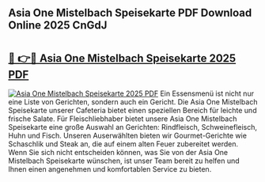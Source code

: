 ## Asia One Mistelbach Speisekarte PDF Download Online 2025 CnGdJ

# <h2><a href="http://gc8aro.nevu.top/?p=Asia+One+Mistelbach+Speisekarte">🔗 👉🔴 Asia One Mistelbach Speisekarte 2025 PDF</a></h2>

[![Asia One Mistelbach Speisekarte 2025 PDF](https://i.imgur.com/dBaPXMq.png)](http://gc8aro.nevu.top/?p=Asia+One+Mistelbach+Speisekarte)
Ein Essensmenü ist nicht nur eine Liste von Gerichten, sondern auch ein Gericht. Die Asia One Mistelbach Speisekarte unserer Cafeteria bietet einen speziellen Bereich für leichte und frische Salate. Für Fleischliebhaber bietet unsere Asia One Mistelbach Speisekarte eine große Auswahl an Gerichten: Rindfleisch, Schweinefleisch, Huhn und Fisch. Unseren Auserwählten bieten wir Gourmet-Gerichte wie Schaschlik und Steak an, die auf einem alten Feuer zubereitet werden. Wenn Sie sich nicht entscheiden können, was Sie von der Asia One Mistelbach Speisekarte wünschen, ist unser Team bereit zu helfen und Ihnen einen angenehmen und komfortablen Service zu bieten.
